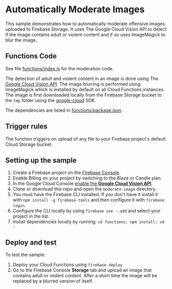 # Automatically Moderate Images

This sample demonstrates how to automatically moderate offensive images uploaded to Firebase Storage. It uses The Google Cloud Vision API to detect if the image contains adult or violent content and if so uses ImageMagick to blur the image.


## Functions Code

See file [functions/index.js](functions/index.js) for the moderation code.

The detection of adult and violent content in an image is done using The [Google Cloud Vision API](https://cloud.google.com/vision/).
The image blurring is performed using ImageMagick which is installed by default on all Cloud Functions instances. The image is first downloaded locally from the Firebase Storage bucket to the `tmp` folder using the [google-cloud](https://github.com/GoogleCloudPlatform/google-cloud-node) SDK.

The dependencies are listed in [functions/package.json](functions/package.json).


## Trigger rules

The function triggers on upload of any file to your Firebase project's default Cloud Storage bucket.


## Setting up the sample

 1. Create a Firebase project on the [Firebase Console](https://console.firebase.google.com).
 1. Enable Billing on your project by switching to the Blaze or Candle plan.
 1. In the Google Cloud Console [enable the **Google Cloud Vision API**](https://console.cloud.google.com/apis/api/vision.googleapis.com/overview?project=_).
 1. Clone or download this repo and open the `moderate-image` directory.
 1. You must have the Firebase CLI installed. If you don't have it install it with `npm install -g firebase-tools` and then configure it with `firebase login`.
 1. Configure the CLI locally by using `firebase use --add` and select your project in the list.
 1. Install dependencies locally by running: `cd functions; npm install; cd -`
 

## Deploy and test

To test the sample:

1. Deploy your Cloud Functions using `firebase deploy`
1. Go to the Firebase Console **Storage** tab and upload an image that contains adult or violent content. After a short time the image will be replaced by a blurred version of itself.
